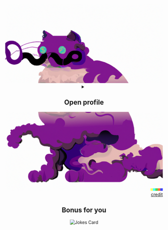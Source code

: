 <div align="center">
    <picture>
        <source media="(prefers-color-scheme: dark)" srcset="doc/cat1_dark.png">
        <source media="(prefers-color-scheme: light)" srcset="doc/cat1.png">
        <img alt="Dali's upper cat" src="doc/cat1.png">
    </picture>
    <details>
        <summary>
            <h2>Open profile</h2>
        </summary>
        <div align="center">
            <a href="https://git.io/typing-svg"><img src="https://readme-typing-svg.demolab.com?font=Nunito&weight=700&size=23&pause=300&color=BD3DF7&center=true&vCenter=true&width=470&lines=Hello+my+Friend%2C+I'm+Vencel+Bajnok;and+I'm+currently+studying+at+the+BME;I'm+on+my+way+to+become+a+punctual;and+trustworthy+computer+engineer" alt="Typing SVG" /></a>
        </div>
        <details>
            <summary><h3>About me</h3></summary>
            <div align="left">
                💡 &nbsp;I like to solve problems, learn new technologies and enjoy life outside. <br>
                🎓 &nbsp;I'm currently studying Computer Engineering at the Budapest University of Technology and Economics. <br>
                🌱 &nbsp;I'm on track for learning more about Artificial Intelligence, Systems Design and WEB development. <br>
                🏈 &nbsp;In my free time, I like doing outdoor sports of all kind and <br>
                🖌️ &nbsp;I also like painting, drawing and glass engraving. <br>
                ✉️ &nbsp;You can shoot me an email at <a href="mailto:bajnokvencel@edu.bme.hu">bajnokvencel@edu.bme.hu</a>! I'll try to respond as soon as I can. <br>    
            </div>
        </details>
        <details>
            <summary><h3>Technology stuff</h3></summary>
            <div align="left">
                <ul>
                    <li>
                        <strong>Currently working with:</strong><br>
                        <br>
                        <div align="center">
                            <img src="https://img.shields.io/badge/Java-ED8B00?style=for-the-badge&logo=openjdk&logoColor=white" alt="Java">
                            <img src="https://img.shields.io/badge/IntelliJIDEA-000000.svg?style=for-the-badge&logo=intellij-idea&logoColor=white" alt="IJ Idea">
                            <img src="https://img.shields.io/badge/Python-FFD43B?style=for-the-badge&logo=python&logoColor=blue" alt="Python">
                            <img src="https://img.shields.io/badge/Colab-F9AB00?style=for-the-badge&logo=googlecolab&color=525252" alt="Colab">
                            <img src="https://img.shields.io/badge/.NET-512BD4?style=for-the-badge&logo=dotnet&logoColor=white" alt=".NET">
                            <img src="https://img.shields.io/badge/C%23-239120?style=for-the-badge&logo=c-sharp&logoColor=white" alt="C#">
                            <img src="https://img.shields.io/badge/Visual_Studio-5C2D91?style=for-the-badge&logo=visual%20studio&logoColor=white" alt="VS 22">
                            <img src="https://img.shields.io/badge/Postman-FF6C37?style=for-the-badge&logo=Postman&logoColor=white" alt="Postman">
                            <img src="https://img.shields.io/badge/GIT-E44C30?style=for-the-badge&logo=git&logoColor=white" alt="Git">
                            <img src="https://img.shields.io/badge/Microsoft_SQL_Server-CC2927?style=for-the-badge&logo=microsoft-sql-server&logoColor=white" alt="MSSQL">
                        </div>
                        <br>
                    </li>
                    <li><strong>Other languages I have worked with:</strong><br>
                        <br>
                        <div align="center">
                            <img src="https://img.shields.io/badge/C-00599C?style=for-the-badge&logo=c&logoColor=white" alt="C">
                            <img src="https://img.shields.io/badge/C%2B%2B-00599C?style=for-the-badge&logo=c%2B%2B&logoColor=white" alt="C++">
                            <img src="https://img.shields.io/badge/Dart-0175C2?style=for-the-badge&logo=dart&logoColor=white" alt="Dart">
                            <img src="https://img.shields.io/badge/Flutter-02569B?style=for-the-badge&logo=flutter&logoColor=white" alt="Flutter">
                            <img src="https://img.shields.io/badge/HTML5-E34F26?style=for-the-badge&logo=html5&logoColor=white" alt="Html">
                            <img src="https://img.shields.io/badge/JavaScript-323330?style=for-the-badge&logo=javascript&logoColor=F7DF1E" alt="JS">
                            <img src="https://img.shields.io/badge/Bootstrap-7952B3?style=for-the-badge&labelColor=7952B3&logoColor=ffffff&logo=bootstrap" alt="BootStrap">
                            <img src="https://img.shields.io/badge/Numpy-777BB4?style=for-the-badge&logo=numpy&logoColor=white" alt="NumPy">
                            <img src="https://img.shields.io/badge/Pandas-2C2D72?style=for-the-badge&logo=pandas&logoColor=white" alt="Pandas">
                        </div>
                        <br>
                    </li>
                    <li><strong>Other environments I am familiar with:</strong><br>
                        <br>
                        <div align="center">
                            <img src="https://img.shields.io/badge/CLion-000000?style=for-the-badge&logo=clion&logoColor=white" alt="CLion">
                            <img src="https://img.shields.io/badge/CMake-064F8C?style=for-the-badge&logo=cmake&logoColor=white" alt="CMAKE">
                            <img src="https://img.shields.io/badge/Oracle-F80000?style=for-the-badge&logo=Oracle&logoColor=white" alt="Oracle Sql Dev.">
                            <img src="https://img.shields.io/badge/Adobe%20Illustrator-FF9A00?style=for-the-badge&logo=adobe%20illustrator&logoColor=white" alt="Ai">
                            <img src="https://img.shields.io/badge/Adobe%20Photoshop-31A8FF?style=for-the-badge&logo=Adobe%20Photoshop&logoColor=black" alt="Ap">
                            <img src="https://img.shields.io/badge/Android_Studio-3DDC84?style=for-the-badge&logo=android-studio&logoColor=white" alt="Android">
                            <img src="https://img.shields.io/badge/PyCharm-000000.svg?&style=for-the-badge&logo=PyCharm&logoColor=white" alt="PyCharm">
                            <img src="https://img.shields.io/badge/Notion-000000?style=for-the-badge&logo=notion&logoColor=white" alt="Notion">
                            <img src="https://img.shields.io/badge/Trello-0052CC?style=for-the-badge&logo=trello&logoColor=white" alt="Trello">
                            <img src="https://img.shields.io/badge/WSL-0a97f5?style=for-the-badge&logo=linux&logoColor=white" alt="WSL">
                        </div>
                        <br>
                    </li>
                </ul>
            </div>
        </details>
        <details>
            <summary><h3>Stats</h3></summary>
            <div align="center">
                <picture>
                    <source media="(prefers-color-scheme: dark)" srcset="https://github-readme-stats-nine-liard.vercel.app/api?username=Breinich&show_icons=true&hide_border=true&&count_private=true&include_all_commits=true&theme=dark">
                    <source media="(prefers-color-scheme: light)" srcset="https://github-readme-stats-nine-liard.vercel.app/api?username=Breinich&show_icons=true&hide_border=true&&count_private=true&include_all_commits=true">
                    <img height="180em" src="https://github-readme-stats-nine-liard.vercel.app/api?username=Breinich&show_icons=true&hide_border=true&&count_private=true&include_all_commits=true" alt="GitHub Stats"/>
                </picture>
                <picture>
                    <source media="(prefers-color-scheme: dark)" srcset="https://github-readme-stats-nine-liard.vercel.app/api/top-langs/?username=Breinich&show_icons=true&hide_border=true&layout=compact&langs_count=6&theme=dark">
                    <source media="(prefers-color-scheme: light)" srcset="https://github-readme-stats-nine-liard.vercel.app/api/top-langs/?username=Breinich&show_icons=true&hide_border=true&layout=compact&langs_count=6">
                    <img height="180em" src="https://github-readme-stats-nine-liard.vercel.app/api/top-langs/?username=Breinich&show_icons=true&hide_border=true&layout=compact&langs_count=6" alt="Top Languages"/>
                </picture>
                <br>
                <picture>
                    <source media="(prefers-color-scheme: dark)" srcset="https://github-readme-streak-stats.herokuapp.com/?user=Breinich&hide_border=true&theme=dark">
                    <source media="(prefers-color-scheme: light)" srcset="https://github-readme-streak-stats.herokuapp.com/?user=Breinich&hide_border=true">
                    <img height="180em" src="https://github-readme-streak-stats.herokuapp.com/?user=Breinich&hide_border=true" alt="GitHub Streak Stats"/>
                </picture>
                <br>
                NOTE: Top Languages does not indicate my skill level, it's a GitHub metric of which languages have the most code on my public GitHub account.
                <br>
                <a href="https://github.com/Breinich?tab=repositories">
                    <picture>
                      <source media="(prefers-color-scheme: dark)" srcset="https://raw.githubusercontent.com/Breinich/Breinich/output/github-contribution-grid-snake-dark.svg" />
                      <source media="(prefers-color-scheme: light)" srcset="https://raw.githubusercontent.com/Breinich/Breinich/output/github-contribution-grid-snake.svg" />
                      <img alt="github-snake" src="https://raw.githubusercontent.com/Breinich/Breinich/output/github-contribution-grid-snake.svg" />
                    </picture>
                </a>
            </div>
        </details>
    </details>
    <picture>
        <source media="(prefers-color-scheme: dark)" srcset="doc/cat2_dark.png">
        <source media="(prefers-color-scheme: light)" srcset="doc/cat2.png">
        <img alt="Dali's bottomer cat" src="doc/cat2.png">
    </picture>
</div>
<div align="right"><a href="https://openai.com/product/dall-e-2">credit</a></div>

<div align="center">
    <h2>Bonus for you</h2>
    <picture>
        <source media="(prefers-color-scheme: dark)" srcset="https://readme-jokes.vercel.app/api?hideBorder&aColor=%23FFFFFF">
        <source media="(prefers-color-scheme: light)" srcset="https://readme-jokes.vercel.app/api?borderColor=%23000000&&bgColor=%23FFFFFF&aColor=%23000000">
        <img src="https://readme-jokes.vercel.app/api?borderColor=%23000000&bgColor=%23FFFFFF&aColor=%23FFFFFF" alt="Jokes Card"/>
    </picture>
</div>


